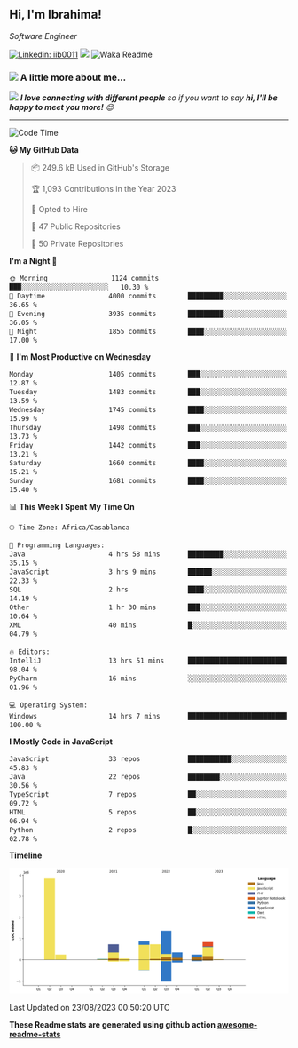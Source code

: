 <h2>Hi, I'm Ibrahima! </h2>
<p><em>Software Engineer 
</em></p>


[![Linkedin: iib0011](https://img.shields.io/badge/-iib0011-blue?style=flat-square&logo=Linkedin&logoColor=white&link=https://www.linkedin.com/in/iib0011/)](https://www.linkedin.com/in/iib0011/)
![](https://visitor-badge.glitch.me/badge?page_id=iib0011)
![Waka Readme](https://github.com/iib0011/iib0011/workflows/Waka%20Readme/badge.svg)


### <img src="https://media.giphy.com/media/VgCDAzcKvsR6OM0uWg/giphy.gif" width="50"> A little more about me...  


<img src="https://media.giphy.com/media/LnQjpWaON8nhr21vNW/giphy.gif" width="60"> <em><b>I love connecting with different people</b> so if you want to say <b>hi, I'll be happy to meet you more!</b> 😊</em>

---
<!--START_SECTION:waka-->
![Code Time](http://img.shields.io/badge/Code%20Time-2%2C425%20hrs%2033%20mins-blue)

**🐱 My GitHub Data** 

> 📦 249.6 kB Used in GitHub's Storage 
 > 
> 🏆 1,093 Contributions in the Year 2023
 > 
> 💼 Opted to Hire
 > 
> 📜 47 Public Repositories 
 > 
> 🔑 50 Private Repositories 
 > 
**I'm a Night 🦉** 

```text
🌞 Morning                1124 commits        ███░░░░░░░░░░░░░░░░░░░░░░   10.30 % 
🌆 Daytime                4000 commits        █████████░░░░░░░░░░░░░░░░   36.65 % 
🌃 Evening                3935 commits        █████████░░░░░░░░░░░░░░░░   36.05 % 
🌙 Night                  1855 commits        ████░░░░░░░░░░░░░░░░░░░░░   17.00 % 
```
📅 **I'm Most Productive on Wednesday** 

```text
Monday                   1405 commits        ███░░░░░░░░░░░░░░░░░░░░░░   12.87 % 
Tuesday                  1483 commits        ███░░░░░░░░░░░░░░░░░░░░░░   13.59 % 
Wednesday                1745 commits        ████░░░░░░░░░░░░░░░░░░░░░   15.99 % 
Thursday                 1498 commits        ███░░░░░░░░░░░░░░░░░░░░░░   13.73 % 
Friday                   1442 commits        ███░░░░░░░░░░░░░░░░░░░░░░   13.21 % 
Saturday                 1660 commits        ████░░░░░░░░░░░░░░░░░░░░░   15.21 % 
Sunday                   1681 commits        ████░░░░░░░░░░░░░░░░░░░░░   15.40 % 
```


📊 **This Week I Spent My Time On** 

```text
🕑︎ Time Zone: Africa/Casablanca

💬 Programming Languages: 
Java                     4 hrs 58 mins       █████████░░░░░░░░░░░░░░░░   35.15 % 
JavaScript               3 hrs 9 mins        ██████░░░░░░░░░░░░░░░░░░░   22.33 % 
SQL                      2 hrs               ████░░░░░░░░░░░░░░░░░░░░░   14.19 % 
Other                    1 hr 30 mins        ███░░░░░░░░░░░░░░░░░░░░░░   10.64 % 
XML                      40 mins             █░░░░░░░░░░░░░░░░░░░░░░░░   04.79 % 

🔥 Editors: 
IntelliJ                 13 hrs 51 mins      █████████████████████████   98.04 % 
PyCharm                  16 mins             ░░░░░░░░░░░░░░░░░░░░░░░░░   01.96 % 

💻 Operating System: 
Windows                  14 hrs 7 mins       █████████████████████████   100.00 % 
```

**I Mostly Code in JavaScript** 

```text
JavaScript               33 repos            ███████████░░░░░░░░░░░░░░   45.83 % 
Java                     22 repos            ████████░░░░░░░░░░░░░░░░░   30.56 % 
TypeScript               7 repos             ██░░░░░░░░░░░░░░░░░░░░░░░   09.72 % 
HTML                     5 repos             ██░░░░░░░░░░░░░░░░░░░░░░░   06.94 % 
Python                   2 repos             █░░░░░░░░░░░░░░░░░░░░░░░░   02.78 % 
```



**Timeline**

![Lines of Code chart](https://raw.githubusercontent.com/iib0011/iib0011/master/assets/bar_graph.png)


 Last Updated on 23/08/2023 00:50:20 UTC
<!--END_SECTION:waka-->

**These Readme stats are generated using github action [awesome-readme-stats](https://github.com/iib0011/waka-readme-stats)**

